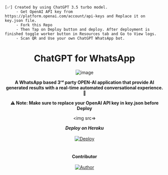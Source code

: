 ```
[✅] Created by using ChatGPT 3.5 turbo model.
     - Get OpenAI API key from https://platform.openai.com/account/api-keys and Replace it on key.json file.
     - Fork this Repo
     - Then Tap on Deploy button and deploy. After deployment is finished toggle worker button in Resources tab and Go to View logs.
     - Scan QR and Use your own ChatGPT WhatsApp bot.
```
<div align="center">
<h1><b>ChatGPT for WhatsApp</b></h1>

![image](https://user-images.githubusercontent.com/94374721/224017100-67d77397-c6bf-4d8f-87b4-bddce74d8fac.png)

**A WhatsApp based 3ʳᵈ party OPEN-AI application that provide AI generated results with a real-time automated conversational experience. 👾**

**⚠️ Note: Make sure to replace your OpenAI API key in key.json before Deploy**
     
<img src=>

***Deploy on Heroku*** </br></br>
[![Deploy](https://www.herokucdn.com/deploy/button.svg)](https://heroku.com/deploy)
#
**Contributor** <br><br>
<a href="https://github.com/I-am-ALPHA"><img title="Author" src="https://img.shields.io/badge/Author-A L P H A-blue.svg?color=54aeff&style=for-the-badge&logo=github" /><br>

</div>
